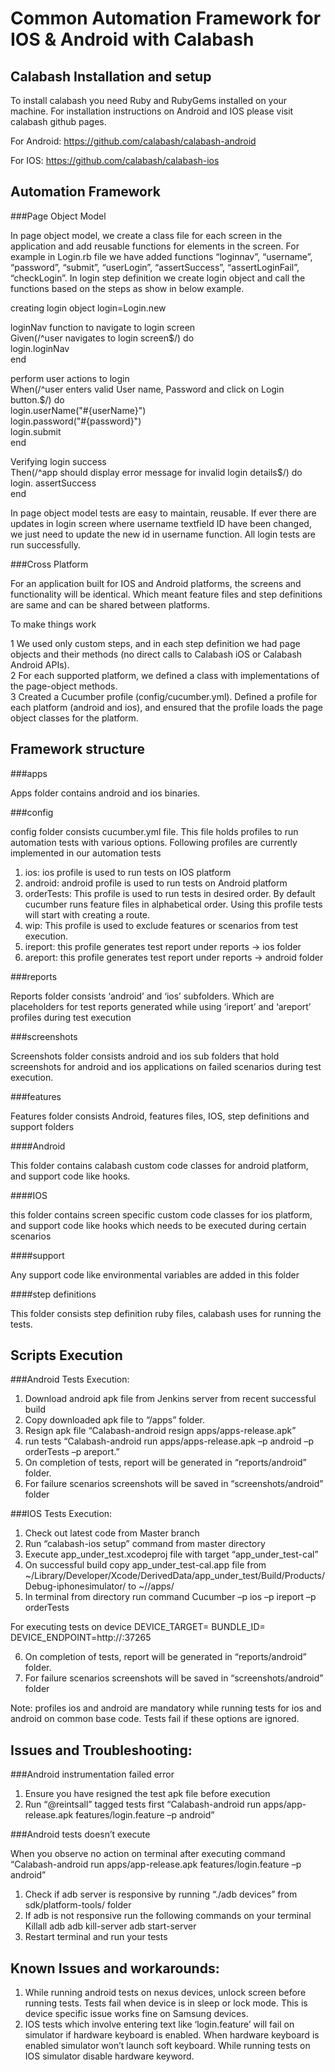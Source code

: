 Common Automation Framework for IOS & Android with Calabash
===========================================================
 
Calabash Installation and setup
-------------------------------

To install calabash you need Ruby and RubyGems installed on your machine. For installation instructions on Android and IOS please visit calabash github pages.

For Android:
https://github.com/calabash/calabash-android 

For IOS:
https://github.com/calabash/calabash-ios 


Automation Framework
--------------------

###Page Object Model

In page object model, we create a class file for each screen in the application and add reusable functions for elements in the screen. For example in Login.rb file we have added functions “loginnav”, “username”, “password”, “submit”, “userLogin”, “assertSuccess”, “assertLoginFail”, “checkLogin”. In login step definition we create login object and call the functions based on the steps as show in below example.
	
creating login object
login=Login.new

loginNav function to navigate to login screen  
Given(/^user navigates to login screen$/) do  
  login.loginNav  
end  

perform user actions to login   
When(/^user enters valid User name, Password and click on Login button\.$/) do  
  login.userName("#{userName}")  
  login.password("#{password}")  
  login.submit  
end  

Verifying login success  
Then(/^app should display error message for invalid login details$/) do  
  login. assertSuccess  
end  

In page object model tests are easy to maintain, reusable.  If ever there are updates in login screen where username textfield ID have been changed, we just need to update the new id in username function. All login tests are run successfully.

###Cross Platform

For an application built for IOS and Android platforms, the screens and functionality will be identical. Which meant feature files and step definitions are same and can be shared between platforms. 

To make things work

1	We used only custom steps, and in each step definition we had page objects and their methods (no direct calls to Calabash iOS or Calabash Android APIs).  
2	For each supported platform, we defined a class with implementations of the page-object methods.  
3	Created a Cucumber profile (config/cucumber.yml). Defined a profile for each platform (android and ios), and ensured that the profile loads the page object classes for the platform.  

Framework structure
-------------------
 
###apps 

Apps folder contains android and ios binaries.

###config

config folder consists cucumber.yml file. This file holds profiles to run automation tests with various options. Following profiles are currently implemented in our automation tests

1.	ios: ios profile is used to run tests on IOS platform
2.	android: android profile is used to run tests on Android platform
3.	orderTests: This profile is used to run tests in desired order. By default cucumber runs feature files in alphabetical order. Using this profile tests will start with creating a route.
4.	wip: This profile is used to exclude features or scenarios from test execution.
5.	ireport: this profile generates test report under reports -> ios folder
6.	areport: this profile generates test report under reports -> android folder


###reports

Reports folder consists ‘android’ and ‘ios’ subfolders. Which are placeholders for test reports generated while using ‘ireport’ and ‘areport’ profiles during test execution

###screenshots

Screenshots folder consists android and ios sub folders that hold screenshots for android and ios applications on failed scenarios during test execution.

###features

Features folder consists Android, features files, IOS, step definitions and support folders


####Android

This folder contains calabash custom code classes for android platform, and support code like hooks.

####IOS

this folder contains screen specific custom code classes for ios platform, and support code like hooks which needs to be executed during certain scenarios

####support

Any support code like environmental variables are added in this folder

####step definitions

This folder consists step definition ruby files, calabash uses for running the tests. 

Scripts Execution
-----------------

###Android Tests Execution:


1.	Download android apk file from Jenkins server from recent successful build 
2.	Copy downloaded apk file to “<working directory>/apps” folder.
3.	Resign apk file
“Calabash-android resign apps/apps-release.apk”
4.	run tests “Calabash-android run apps/apps-release.apk –p android –p orderTests –p areport.”
5.	On completion of tests, report will be generated in “reports/android” folder.
6.	For failure scenarios screenshots will be saved in “screenshots/android” folder 

###IOS Tests Execution:


1.	Check out latest code from Master branch
2.	Run “calabash-ios setup” command from master directory
3.	Execute app_under_test.xcodeproj file with target “app_under_test-cal”
4.	On successful build copy app_under_test-cal.app file from 
~/Library/Developer/Xcode/DerivedData/app_under_test/Build/Products/Debug-iphonesimulator/ to ~/<workingdirectory>/apps/
5.	In terminal from <workingdirectory> directory run command
Cucumber –p ios –p ireport –p orderTests

For executing tests on device
DEVICE_TARGET=<device id> BUNDLE_ID=<app bundle id> DEVICE_ENDPOINT=http://<device ip>:37265

6.	On completion of tests, report will be generated in “reports/android” folder.
7.	For failure scenarios screenshots will be saved in “screenshots/android” folder 




Note: profiles ios and android are mandatory while running tests for ios and android on common base code. Tests fail if these options are ignored.


 
Issues and Troubleshooting:
---------------------------

###Android instrumentation failed error
1.	Ensure you have resigned the test apk file before execution
2.	Run “@reintsall” tagged tests first
“Calabash-android run apps/app-release.apk features/login.feature –p android”

###Android tests doesn’t execute

When you observe no action on terminal after executing command
“Calabash-android run apps/app-release.apk features/login.feature –p android”

1.	Check if adb server is responsive by running “./adb devices” from sdk/platform-tools/ folder
2.	If adb is not responsive run the following commands on your terminal
Killall adb
adb kill-server
adb start-server
3.	Restart terminal and run your tests

Known Issues and workarounds:
-----------------------------

1.	While running android tests on nexus devices, unlock screen before running tests. Tests fail when device is in sleep or lock mode. This is device specific issue works fine on Samsung devices.
2.	IOS tests which involve entering text like ‘login.feature’ will fail on simulator if hardware keyboard is enabled. When hardware keyboard is enabled simulator won’t launch soft keyboard.  While running tests on IOS simulator disable hardware keyword.



